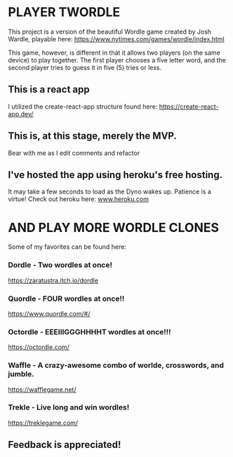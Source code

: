 # PLAYER TWORDLE

This project is a version of the beautiful Wordle game created by Josh Wardle, playable here: https://www.nytimes.com/games/wordle/index.html

This game, however, is different in that it allows two players (on the same device) to play together. The first player chooses a five letter word, and the second player tries to guess it in five (5) tries or less.

## This is a react app

I utilized the create-react-app structure found here: https://create-react-app.dev/

## This is, at this stage, merely the MVP.

Bear with me as I edit comments and refactor

## I've hosted the app using heroku's free hosting.
It may take a few seconds to load as the Dyno wakes up. Patience is a virtue!
Check out heroku here: www.heroku.com

# AND PLAY MORE WORDLE CLONES
Some of my favorites can be found here:

### Dordle - Two wordles at once!
https://zaratustra.itch.io/dordle

### Quordle - FOUR wordles at once!!
https://www.quordle.com/#/

### Octordle - EEEIIIGGGHHHHT wordles at once!!!
https://octordle.com/

### Waffle - A crazy-awesome combo of worlde, crosswords, and jumble.
https://wafflegame.net/

### Trekle - Live long and win wordles!
https://treklegame.com/

## Feedback is appreciated!

